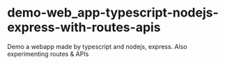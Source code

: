 # demo-web_app-typescript-nodejs-express-with-routes-apis
Demo a webapp made by typescript and nodejs, express. Also experimenting routes &amp; APIs
